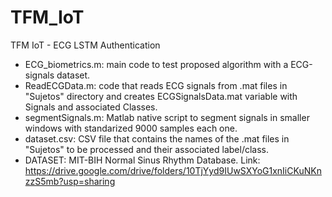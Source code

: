 # TFM_IoT
TFM IoT - ECG LSTM Authentication

- ECG_biometrics.m: main code to test proposed algorithm with a ECG-signals dataset.
- ReadECGData.m: code that reads ECG signals from .mat files in "Sujetos" directory and creates ECGSignalsData.mat variable with Signals and associated Classes.
- segmentSignals.m: Matlab native script to segment signals in smaller windows with standarized 9000 samples each one.
- dataset.csv: CSV file that contains the names of the .mat files in "Sujetos" to be processed and their associated label/class.
- DATASET: MIT-BIH Normal Sinus Rhythm Database. Link: https://drive.google.com/drive/folders/10TjYyd9IUwSXYoG1xnIiCKuNKnzzS5mb?usp=sharing
